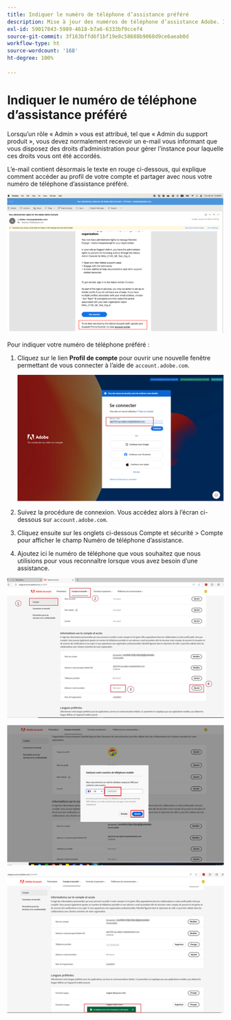 ```yaml
---
title: Indiquer le numéro de téléphone d’assistance préféré
description: Mise à jour des numéros de téléphone d’assistance Adobe. Indiquez votre numéro de téléphone d’assistance préféré.
exl-id: 59017843-5989-4618-b7a6-6333bf9ccef4
source-git-commit: 3f163bffd6f1bf19e8c58688b9068d9ce6aeab0d
workflow-type: ht
source-wordcount: '168'
ht-degree: 100%

---
```


# Indiquer le numéro de téléphone d’assistance préféré

Lorsqu’un rôle « Admin » vous est attribué, tel que « Admin du support produit », vous devez normalement recevoir un e-mail vous informant que vous disposez des droits d’administration pour gérer l’instance pour laquelle ces droits vous ont été accordés.

L’e-mail contient désormais le texte en rouge ci-dessous, qui explique comment accéder au profil de votre compte et partager avec nous votre numéro de téléphone d’assistance préféré.

![numéro d’assistance préféré](assets/admin-console-1.png)

Pour indiquer votre numéro de téléphone préféré :

1. Cliquez sur le lien **Profil de compte** pour ouvrir une nouvelle fenêtre permettant de vous connecter à l’aide de `account.adobe.com`.

   ![se connecter](assets/sign-in.png)

1. Suivez la procédure de connexion. Vous accédez alors à l’écran ci-dessous sur `account.adobe.com`.
1. Cliquez ensuite sur les onglets ci-dessous Compte et sécurité > Compte pour afficher le champ Numéro de téléphone d’assistance.
1. Ajoutez ici le numéro de téléphone que vous souhaitez que nous utilisions pour vous reconnaître lorsque vous avez besoin d’une assistance.

![spécifier les détails](assets/account-info.png)

![ajouter un numéro de téléphone](assets/enter-phone-number.png)

![résultats](assets/result.png)
